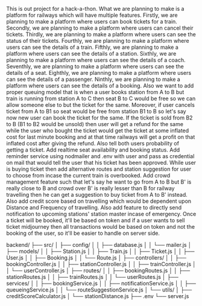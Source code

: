 This is out project for a hack-a-thon. What we are planning to make is a platform for railways which will have multiple features. Firstly, we are planning to make a platform where users can book tickets for a train. Secondly, we are planning to make a platform where users can cancel their tickets. Thirdly, we are planning to make a platform where users can see the status of their tickets. Fourthly, we are planning to make a platform where users can see the details of a train. Fifthly, we are planning to make a platform where users can see the details of a station. Sixthly, we are planning to make a platform where users can see the details of a coach. Seventhly, we are planning to make a platform where users can see the details of a seat. Eighthly, we are planning to make a platform where users can see the details of a passenger. Ninthly, we are planning to make a platform where users can see the details of a booking. 
Also we want to add proper queuing model that is when a user books station from A to B but train is running from station A to C then seat B to C would be free so we can allow someone else to but the ticket for the same. Moreover, if user cancels ticket from A to B1 so seat would be free from station B1 to B so let's say now new user can book the ticket for the same. If the ticket is sold from B2 to B (B1 to B2 would be unsold) then user will get a refund for the same while the user who bought the ticket would get the ticket at some inflated cost for last minute booking and at that time railways will get a profit on that inflated cost after giving the refund. Also tell both users probability of getting a ticket. Add realtime seat availability and booking status. Add reminder service using nodmailer and .env with user and pass as credential on mail that would tell the user that his ticket has been approved. While user is buying ticket then add alternative routes and station suggestion for user to choose from incase the current train is overbooked. Add crowd management feature such that let's say he want to go from A to B but B' is really close to B and crowd over B' is really lesser than B for railway travelling then he can get a suggestion to buy ticket from A to B' instead. Also add credit score based on travelling which would be dependent upon Distance and Frequency of travelling. Also add feature to directly send notification to upcoming stations' station master incase of emergency. Once a ticket will be booked, it'll be based on token and if a user wants to sell ticket midjourney then all transactions would be based on token and not the booking of the user, so it'll be easier to handle on server side.

backend/
├── src/
│   ├── config/
│   │   ├── database.js
│   │   └── mailer.js
│   ├── models/
│   │   ├── Station.js
│   │   ├── Train.js
│   │   ├── Ticket.js
│   │   ├── User.js
│   │   ├── Booking.js
│   │   └── Route.js
│   ├── controllers/
│   │   ├── bookingController.js
│   │   ├── stationController.js
│   │   ├── trainController.js
│   │   └── userController.js
│   ├── routes/
│   │   ├── bookingRoutes.js
│   │   ├── stationRoutes.js
│   │   ├── trainRoutes.js
│   │   └── userRoutes.js
│   ├── services/
│   │   ├── bookingService.js
│   │   ├── notificationService.js
│   │   ├── queueingService.js
│   │   └── routeSuggestionService.js
│   └── utils/
│       ├── creditScoreCalculator.js
│       └── stationDistance.js
├── .env
└── server.js
